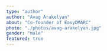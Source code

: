 ```yaml
---
type: "author"
author: "Avag Arakelyan"
about: "Co-founder of EasyDMARC"
photo: "./photos/avag-arakelyan.jpg"
gender: "male"
featured: true
---
```

